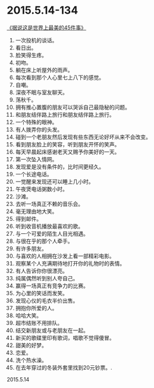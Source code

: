 2015.5.14-134
=============
[《据说这是世界上最美的45件事》](http://www.douban.com/group/topic/10911723/)

1. 一次投机的谈话。 
2. 看日出。 
3. 脸笑得生疼。 
4. 初吻。 
5. 躺在床上听屋外的雨声。 
6. 每次看到那个人心里七上八下的感觉。 
7. 自嘲。 
8. 深夜不眠与室友聊天。 
9. 荡秋千。 
10. 拥有推心置腹的朋友可以哭诉自己最隐秘的问题。 
11. 和朋友结伴路上旅行和朋友结伴路上旅行。 
12. 一个特殊的眼神。 
13. 有人拨弄你的头发。 
14. 碰到一个老朋友然后发现有些东西无论好坏从来不会改变。 
15. 看到朋友脸上的笑容，听到朋友开怀的笑声。 
16. 每天早晨起床感谢老天又赐予你美好的一天。 
17. 第一次坠入情网。 
18. 发现爱是没有条件的，比时间更经久。 
19. 一个长途电话。 
20. 一觉醒来发现还可以睡上几小时。 
21. 午夜煲电话粥数小时。 
22. 沙滩。 
23. 去听一场真正不赖的音乐会。 
24. 毫无理由地大笑。 
25. 得到邮件。 
26. 听到收音机播放最喜欢的歌。 
27. 与一个可爱的陌生人目光相遇。 
28. 与很在乎的那个人牵手。 
29. 有许多朋友。 
30. 与喜欢的人相拥在沙发上看一部精彩电影。 
31. 观察某个人充满期待地打开你的礼物时的表情。 
32. 有人告诉你你很漂亮。 
33. 纯属偶然听到别人夸自己。 
34. 赢得一场真正有竞争力的比赛。 
35. 为心里的笑话而发笑。 
36. 发现心仪的毛衣半价出售。 
37. 拥抱你所爱的人。 
38. 哈哈大笑。 
39. 超市结账不用排队。 
40. 结交新朋友或与老朋友在一起。 
41. 新买的歌碟里印有歌词，唱歌不觉得傻冒。 
42. 甜美的好梦。 
43. 恋爱。 
44. 洗个热水澡。 
45. 在去年穿过的冬装外套里找到20元钞票。.

2015.5.14